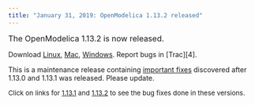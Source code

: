 ```yaml
---
title: "January 31, 2019: OpenModelica 1.13.2 released"
---
```

<span style="font-size: 12pt;">The OpenModelica 1.13.2 is now released.<br /></span>

Download [Linux][18], [Mac][19], [Windows][20]. Report bugs in [Trac][4].

This is a maintenance release containing [important fixes][21] discovered after 1.13.0 and 1.13.1 was released. Please update.

<span style="font-size: 10pt;">Click on links for&nbsp;<span style="font-size: 13.3333px;"><a href="https://trac.openmodelica.org/OpenModelica/query?milestone=1.13.1&group=status&order=priority">1.13.1</a> and&nbsp;</span><a href="https://trac.openmodelica.org/OpenModelica/query?milestone=1.13.2&group=status&order=priority">1.13.2</a>&nbsp;to see the bug fixes done in these versions</span><span style="font-size: 10pt;">.<br /></span><span style="font-size: 10pt;"><br /></span>

&nbsp;

&nbsp;

 [18]: download/download-linux
 [19]: download/download-mac
 [20]: download/download-windows
 [21]: https://trac.openmodelica.org/OpenModelica/query?milestone=1.13.2&group=status&order=priority
